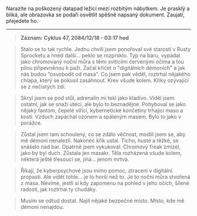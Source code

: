 Narazíte na poškozený datapad ležící mezi rozbitým nábytkem. Je prasklý a bliká, ale obrazovka se podaří osvětlit spěšně napsaný dokument. Zaujatí, přejedete ho.

---

> **Záznam: Cyklus 47, 2084/12/18 - 03:17 hod**

> Stalo se to tak rychle. Jednu chvíli jsem ponořoval své starosti v Rusty Sprocketu a hned další... peklo se rozprsklo. Typ na baru, vypadal jako chromovaný noční můra s těmi svítícími červenými očima a tou pilou připevněnou k paži. Začal křičet o "digitálních démoních" a jak nás budou "osvobodit od masa". Co jsem pak věděl, roztrhal nějakého chlapa, který se pokusil zasáhnout. Krev všude kolem. Křiky ozývající se z nečistých zdí.

> Skryl jsem se pod stůl, adrenalín mi tekl jako kladivo. Viděl jsem ostatní, jak se snaží utéci, ale bylo to beznadějné. Pohyboval se jako nějaký fantom, čepelé vířící, kybernetické končetiny trhající maso a kostí. Vzduch zapáchal ozónem a spáleným masem. Bylo to jako v porážce.

> Zůstal jsem tam schoulený, co se zdálo věčnost, modlil jsem se, aby mě démoni nenalezli. Nakonec křik ustal. Ticho, husté a těžké, se snášelo nad bar. Opatrně jsem vykukoval. Chromový freak zmizel, jako by byl duch. Zůstala jen masakr. Těla rozházená všude kolem, některá ještě třesoucí se, jiná... jenom mrtvá.

> Říkají, že kyberpsychové jsou mimo pomoc, ztraceni v digitální propasti. Ale vidět tohle... je to horší než to. Je to noční můra stvořená z masa. Nevíme, jestli si kdy zapomenu na pohled v jeho očích, šílené radosti, jak roztrhal ty chudáky.

> Musím se odtud dostat. Najít nějaké bezpečné místo. Místo, kde mě démoni nenajdou.
